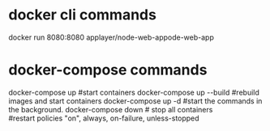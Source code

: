 # docker cli commands
docker run  8080:8080 applayer/node-web-appode-web-app

# docker-compose commands
docker-compose up       #start containers
docker-compose up --build   #rebuild images and start containers
docker-compose up -d    #start the commands in the background.
docker-compose down     # stop all containers  
#restart policies
"on", always, on-failure, unless-stopped